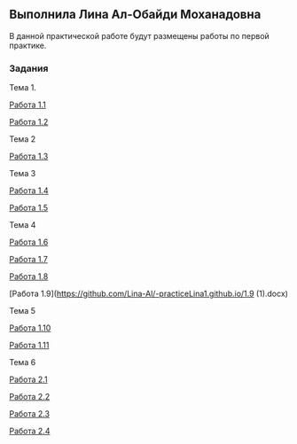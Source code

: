 ## Выполнила Лина Ал-Обайди Моханадовна

В данной практической работе будут размещены работы по первой практике.
### Задания

Тема 1.

[Работа 1.1](https://github.com/Lina-Al/-practiceLina1.github.io/blob/gh-pages/1.1.docx)

[Работа 1.2](https://github.com/Lina-Al/-practiceLina1.github.io/1.2.pptx)

Тема 2

[Работа 1.3](https://github.com/Lina-Al/-practiceLina1.github.io/1.3.docx)

Тема 3

[Работа 1.4](https://github.com/Lina-Al/-practiceLina1.github.io/1.4.docx)

[Работа 1.5](https://github.com/Lina-Al/-practiceLina1.github.io/1.5.docx)

Тема 4

[Работа 1.6](https://kubts.ru/dokumenty/obraztsy-dokumentov-po-okhrane-truda/obuchenie-po-okhrane-truda/instruktsii-po-okhrane-truda/instruktsiya-po-okhrane-truda-dlya-programmista/)

[Работа 1.7](http://www.consultant.ru/document/cons_doc_LAW_58804/)

[Работа 1.8](https://github.com/Lina-Al/-practiceLina1.github.io/1.8.docx)

[Работа 1.9](https://github.com/Lina-Al/-practiceLina1.github.io/1.9 (1).docx)

Тема 5

[Работа 1.10](https://github.com/Lina-Al/-practiceLina1.github.io/1.10.docx)

[Работа 1.11](https://github.com/Lina-Al/-practiceLina1.github.io/1.11.pptx)

Тема 6

[Работа 2.1](https://github.com/Lina-Al/-practiceLina1.github.io/2.1.docx)

[Работа 2.2](https://github.com/Lina-Al/-practiceLina1.github.io/2.2.docx)

[Работа 2.3](https://github.com/Lina-Al/-practiceLina1.github.io/2.3.docx)

[Работа 2.4](https://github.com/Lina-Al/-practiceLina1.github.io/2.4.docx)
